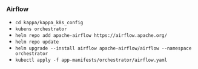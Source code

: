 ### Airflow

- `cd kappa/kappa_k8s_config`
- `kubens orchestrator`
- `helm repo add apache-airflow https://airflow.apache.org/`
- `helm repo update`
- `helm upgrade --install airflow apache-airflow/airflow --namespace orchestrator`
- `kubectl apply -f app-manifests/orchestrator/airflow.yaml`
